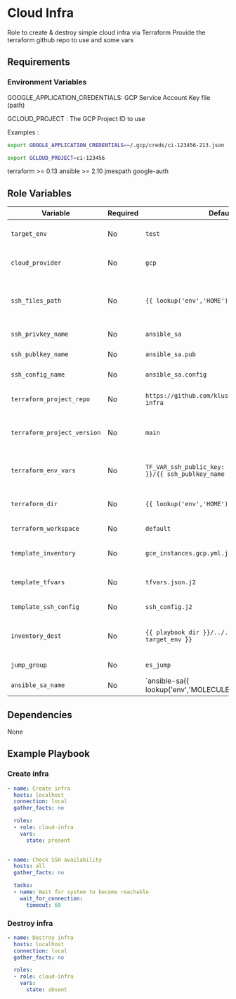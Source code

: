 Cloud Infra
=========

Role to create & destroy simple cloud infra via Terraform
Provide the terraform github repo to use and some vars

Requirements
------------

### Environment Variables

GOOGLE_APPLICATION_CREDENTIALS: GCP Service Account Key file (path)

GCLOUD_PROJECT : The GCP Project ID to use

Examples :
```bash
export GOOGLE_APPLICATION_CREDENTIALS=~/.gcp/creds/ci-123456-213.json

export GCLOUD_PROJECT=ci-123456
```

terraform >= 0.13
ansible >= 2.10
jmespath
google-auth

Role Variables
--------------

| Variable                 | Required | Default                                                                  | Comments                                        |
| ------------------------ | -------- | ------------------------------------------------------------------------ | ----------------------------------------------- |
| `target_env`                | No | `test`                                                               | Environment used for inventory filters |
| `cloud_provider`            | No | `gcp`                                                                | Cloud provider to use to deploy infra |
| `ssh_files_path`            | No | `{{ lookup('env','HOME') }}/.ssh`                                    | Path to the ssh directory, to store ssh config & ssh keys files (usually ~/.ssh) |
| `ssh_privkey_name`          | No | `ansible_sa`                                                         | SSH private key name |
| `ssh_publkey_name`          | No | `ansible_sa.pub`                                                     | SSH public key name |
| `ssh_config_name`           | No | `ansible_sa.config`                                                  | SSH Config file name |
| `terraform_project_repo`    | No | `https://github.com/klusters/terraform-gcp-infra`                    | Git repo url to use for terraform scripts |
| `terraform_project_version` | No | `main`                                                               | Git repo branch/tag to use for terraform scripts |
| `terraform_env_vars`        | No | `TF_VAR_ssh_public_key: {{ ssh_files_path }}/{{ ssh_publkey_name }}` | Environment variables to use when terraform apply (dict) |
| `terraform_dir`             | No | `{{ lookup('env','HOME') }}/terraform`                               | Path to store terraform scripts to |
| `terraform_workspace`       | No | `default`                                                            | Terraform workspace to use |
| `template_inventory`        | No | `gce_instances.gcp.yml.j2`                                           | Dynamic inventory template to use |
| `template_tfvars`           | No | `tfvars.json.j2`                                                     | Terraform variables template |
| `template_ssh_config`       | No | `ssh_config.j2`                                                      | SSH config file template to use |
| `inventory_dest`            | No | `{{ playbook_dir }}/../../../inventories/{{ target_env }}`           | Path to store generated dynamic inventory to |
| `jump_group`                | No | `es_jump`                                                            | Jump / Bastion Group |
| `ansible_sa_name`           | No | `ansible-sa{{ lookup('env','MOLECULE_SCENARIO_NAME') | regex_replace('_', '-') }}` | Ansible Service Account name used for SSH |

Dependencies
------------

None

Example Playbook
----------------

### Create infra
```yaml
- name: Create infra
  hosts: localhost
  connection: local
  gather_facts: no

  roles:
  - role: cloud-infra
    vars:
      state: present
  

- name: Check SSH availability
  hosts: all
  gather_facts: no

  tasks:
  - name: Wait for system to become reachable
    wait_for_connection:
      timeout: 60
```

### Destroy infra
```yaml
- name: Destroy infra
  hosts: localhost
  connection: local
  gather_facts: no

  roles:
  - role: cloud-infra
    vars:
      state: absent
````